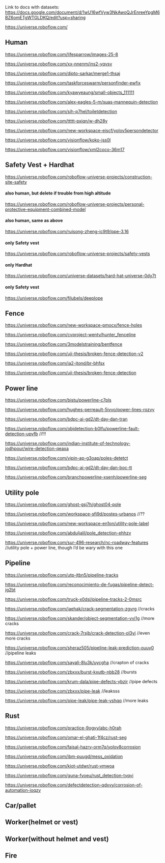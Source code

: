 Link to docs with datasets:
https://docs.google.com/document/d/1wU16wfVyw3NkAwoQJrEnreeYpgM6BZ6omETgWTGLDKQ/edit?usp=sharing

https://universe.roboflow.com/

## Human
https://universe.roboflow.com/lifesparrow/images-25-8

https://universe.roboflow.com/xx-nnenm/ins2-yqvsv

https://universe.roboflow.com/dipto-sarkar/merge1-thsaj

https://universe.roboflow.com/taskforceswarm/personfinder-ewfix

https://universe.roboflow.com/kyawyeaung/small-objects_111111

https://universe.roboflow.com/alex-eagles-5-m/suas-mannequin-detection

https://universe.roboflow.com/sih-p7hel/toiletdetection

https://universe.roboflow.com/ttttt-pxiqn/w-dh28y

https://universe.roboflow.com/new-workspace-eiscf/yolov5persondetector

https://universe.roboflow.com/visionflow/koko-jss0l

https://universe.roboflow.com/visionflow/xml2coco-36m17


## Safety Vest + Hardhat
https://universe.roboflow.com/roboflow-universe-projects/construction-site-safety

#### also human, but delete if trouble from high altitude
https://universe.roboflow.com/roboflow-universe-projects/personal-protective-equipment-combined-model

#### also human, same as above
https://universe.roboflow.com/ruisong-zheng-ic9t9/ppe-3.16

#### only Safety vest
https://universe.roboflow.com/roboflow-universe-projects/safety-vests

#### only Hardhat
https://universe.roboflow.com/universe-datasets/hard-hat-universe-0dy7t

#### only Safety vest
https://universe.roboflow.com/filubels/deeplope


## Fence
https://universe.roboflow.com/new-workspace-pmocx/fence-holes

https://universe.roboflow.com/cvproject-wentv/hunter_fenceline

https://universe.roboflow.com/3modelstraining/bentfence

https://universe.roboflow.com/uji-thesis/broken-fence-detection-v2

https://universe.roboflow.com/ia2-jtond/br-bhfsx

https://universe.roboflow.com/uji-thesis/broken-fence-detection

## Power line
https://universe.roboflow.com/bistu/powerline-c7pls

https://universe.roboflow.com/hughes-perreault-5ivvo/power-lines-rozvy

https://universe.roboflow.com/bdpc-ai-gd2/dt-day-dan-tran

https://universe.roboflow.com/objdetection-b0lfu/powerline-fault-detection-upvfb //!!!

https://universe.roboflow.com/indian-institute-of-technology-jodhpour/wire-detection-qeaxa 

https://universe.roboflow.com/vipin-ap-g3oap/poles-detetct

https://universe.roboflow.com/bdpc-ai-gd2/dt-day-dan-boc-tt

https://universe.roboflow.com/branchpowerline-xsenh/powerline-seg

## Utility pole 
https://universe.roboflow.com/ghost-gsj7h/ghost04-pole

https://universe.roboflow.com/workspace-sfj9d/postes-urbanos //??

https://universe.roboflow.com/new-workspace-en1on/utility-pole-label

https://universe.roboflow.com/abduljalil/pole_detection-ehhzv

https://universe.roboflow.com/sur-496-research/nc-roadway-features //utility pole + power line, though I’d be wary with this one

## Pipeline
https://universe.roboflow.com/utp-jtbn5/pipeline-tracks

https://universe.roboflow.com/reconocimiento-de-fugas/pipeline-detect-jg2bt

https://universe.roboflow.com/truck-x0dsl/pipeline-tracks-2-0msrc

https://universe.roboflow.com/jaehak/crack-segmentation-zgvrg //cracks

https://universe.roboflow.com/skander/object-segmentation-vvi1g //more cracks

https://universe.roboflow.com/crack-7rsjb/crack-detection-ol3yi //even more cracks

https://universe.roboflow.com/sheraz505/pipeline-leak-prediction-ouuy0 //pipeline leaks

https://universe.roboflow.com/sayali-8lu3k/uycgha //crapton of cracks

https://universe.roboflow.com/zbxxx/burst-kxutb-nbb28 //bursts

https://universe.roboflow.com/krum-dala/pipe-defects-ybzjr //pipe defects

https://universe.roboflow.com/zbxxx/pipe-leak //leaksss

https://universe.roboflow.com/pipe-leak/pipe-leak-yshqq //more leaks 

## Rust
https://universe.roboflow.com/practice-9ogyy/abc-h0rah

https://universe.roboflow.com/omar-el-ghati-1f4cz/rust-seg 

https://universe.roboflow.com/faisal-hazry-orm7q/yolov8corrosion 

https://universe.roboflow.com/ibm-puugd/mess_oxidation 

https://universe.roboflow.com/kiot-utdwr/rust-vmwoa 

https://universe.roboflow.com/guna-fyoeu/rust_detection-tyqyi

https://universe.roboflow.com/defectdetection-qdxvy/corrosion-of-automation-ioqzy 




## Car/pallet


## Worker(helmet or vest)
## Worker(without helmet and vest)
## Fire
